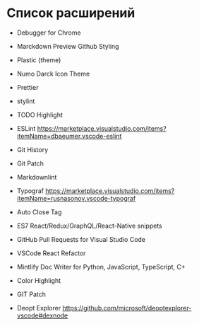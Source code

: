 # Список расширений

-   Debugger for Chrome
-   Marckdown Preview Github Styling
-   Plastic (theme)
-   Numo Darck Icon Theme
-   Prettier
-   stylint
-   TODO Highlight
-   ESLint https://marketplace.visualstudio.com/items?itemName=dbaeumer.vscode-eslint
-   Git History
-   Git Patch
-   Markdownlint
-   Typograf https://marketplace.visualstudio.com/items?itemName=rusnasonov.vscode-typograf
-   Auto Close Tag
-   ES7 React/Redux/GraphQL/React-Native snippets
-   GitHub Pull Requests for Visual Studio Code
-   VSCode React Refactor

-   Mintlify Doc Writer for Python, JavaScript, TypeScript, C+
-   Color Highlight
-   GIT Patch
-   Deopt Explorer https://github.com/microsoft/deoptexplorer-vscode#dexnode
